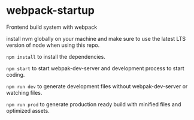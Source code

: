 # webpack-startup

Frontend build system with webpack

install nvm globally on your machine and make sure to use the latest LTS version of node when using this repo.

`npm install` to install the dependencies.

`npm start` to start webpak-dev-server and development process to start coding.

`npm run dev` to generate development files without webpak-dev-server or watching files.

`npm run prod` to generate production ready build with minified files and optimized assets.
